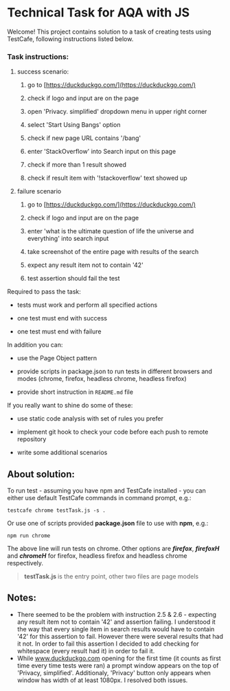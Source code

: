 ﻿# Technical Task for AQA with JS
Welcome!
This project contains solution to a task of creating tests using TestCafe, following instructions listed below.

### Task instructions:
1.  success scenario:
    
    1.  go to [https://duckduckgo.com/](https://duckduckgo.com/)
        
    2.  check if logo and input are on the page
        
    3.  open 'Privacy. simplified' dropdown menu in upper right corner
        
    4.  select 'Start Using Bangs' option
        
    5.  check if new page URL contains '/bang'
        
    6.  enter 'StackOverflow' into Search input on this page
        
    7.  check if more than 1 result showed
        
    8.  check if result item with '!stackoverflow' text showed up
        
2.  failure scenario
    
    1.  go to [https://duckduckgo.com/](https://duckduckgo.com/)
        
    2.  check if logo and input are on the page
        
    3.  enter 'what is the ultimate question of life the universe and everything' into search input
        
    4.  take screenshot of the entire page with results of the search
        
    5.  expect any result item not to contain '42'
        
    6.  test assertion should fail the test
        

Required to pass the task:

-   tests must work and perform all specified actions
    
-   one test must end with success
    
-   one test must end with failure

In addition you can:

-   use the Page Object pattern
    
-   provide scripts in package.json to run tests in different browsers and modes (chrome, firefox, headless chrome, headless firefox)
    
-   provide short instruction in `README.md` file
    

If you really want to shine do some of these:

-   use static code analysis with set of rules you prefer
    
-   implement git hook to check your code before each push to remote repository
    
-   write some additional scenarios

## About solution:
To run test - assuming you have npm and TestCafe installed -  you can either use default TestCafe commands in command prompt, e.g.:

    testcafe chrome testTask.js -s .
Or use one of scripts  provided <b>package.json</b> file to use with <b>npm</b>, e.g.:

    npm run chrome
The above line will run tests on chrome. Other options are <i><b>firefox</b></i>, <i><b>firefoxH</b></i> and <i><b>chromeH</b></i> for firefox, headless firefox and headless chrome respectively.


> <b>testTask.js </b> is the entry point, other two files are page models


## Notes: 
- There seemed to be the problem with instruction 2.5 & 2.6 - expecting any result item not to contain '42' and assertion failing. I understood it the way that every single item in search results would have to contain '42' for this assertion to fail. However there were several results that had it not. In order to fail this assertion I decided to add checking for whitespace (every result had it) in order to fail it.
- While www.duckduckgo.com opening for the first time (it counts as first time every time tests were ran) a prompt window appears on the top of 'Privacy, simplified'. Additionaly, 'Privacy' button only appears when window has width of at least 1080px. I resolved both issues. 
